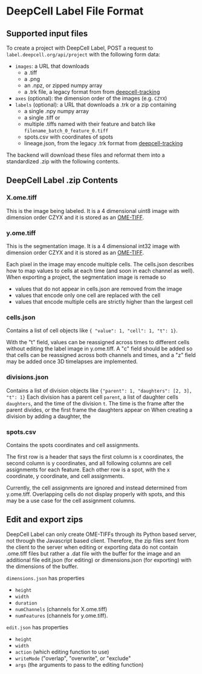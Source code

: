 # DeepCell Label File Format

## Supported input files

To create a project with DeepCell Label, POST a request to `label.deepcell.org/api/project` with the following form data:

- `images`: a URL that downloads
  - a .tiff
  - a .png
  - an .npz, or zipped numpy array
  - a .trk file, a legacy format from from [deepcell-tracking](https://github.com/vanvalenlab/deepcell-tracking)
- `axes` (optional): the dimension order of the images (e.g. `CZYX`)
- `labels` (optional): a URL that downloads a .trk or a zip containing
  - a single .npy numpy array
  - a single .tiff or
  - multiple .tiffs named with their feature and batch like `filename_batch_0_feature_0.tiff`
  - spots.csv with coordinates of spots
  - lineage.json, from the legacy .trk format from [deepcell-tracking](https://github.com/vanvalenlab/deepcell-tracking)

The backend will download these files and reformat them into a standardized .zip with the following contents.

## DeepCell Label .zip Contents

### X.ome.tiff

This is the image being labeled. It is a 4 dimensional uint8 image with dimension order CZYX and it is stored as an [OME-TIFF](https://docs.openmicroscopy.org/ome-model/5.6.3/ome-tiff/).

### y.ome.tiff

This is the segmentation image. It is a 4 dimensional int32 image with dimension order CZYX and it is stored as an [OME-TIFF](https://docs.openmicroscopy.org/ome-model/5.6.3/ome-tiff/).

Each pixel in the image may encode multiple cells. The cells.json describes how to map values to cells at each time (and soon in each channel as well). When exporting a project, the segmentation image is remade so

- values that do not appear in cells.json are removed from the image
- values that encode only one cell are replaced with the cell
- values that encode multiple cells are strictly higher than the largest cell

### cells.json

Contains a list of cell objects like `{ "value": 1, "cell": 1, "t": 1}`.

With the "t" field, values can be reassigned across times to different cells without editing the label image in y.ome.tiff. A "c" field should be added so that cells can be reassigned across both channels and times, and a "z" field may be added once 3D timelapses are implemented.

### divisions.json

Contains a list of division objects like `{"parent": 1, "daughters": [2, 3], "t": 1}`
Each division has a parent cell `parent`, a list of daughter cells `daughters`, and the time of the division `t`.
The time is the frame after the parent divides, or the first frame the daughters appear on
When creating a division by adding a daughter, the

### spots.csv

Contains the spots coordinates and cell assignments.

The first row is a header that says the first column is x coordinates, the second column is y coordinates, and all following columns are cell assignments for each feature.
Each other row is a spot, with the x coordinate, y coordinate, and cell assignments.

Currently, the cell assignments are ignored and instead determined from y.ome.tiff. Overlapping cells do not display properly with spots, and this may be a use case for the cell assignment columns.

## Edit and export zips

DeepCell Label can only create OME-TIFFs through its Python based server, not through the Javascript based client. Therefore, the zip files sent from the client to the server when editing or exporting data do not contain .ome.tiff files but rather a .dat file with the buffer for the image and an additional file edit.json (for editing) or dimensions.json (for exporting) with the dimensions of the buffer.

`dimensions.json` has properties

- `height`
- `width`
- `duration`
- `numChannels` (channels for X.ome.tiff)
- `numFeatures` (channels for y.ome.tiff).

`edit.json` has properties

- `height`
- `width`
- `action` (which editing function to use)
- `writeMode` ("overlap", "overwrite", or "exclude"
- `args` (the arguments to pass to the editing function)
